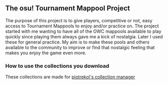 ## The osu! Tournament Mappool Project

The purpose of this project is to give players, competitive or not, easy access to Tournament Mappools to enjoy and/or practice on. The project started with me wanting to have all of the OWC mappools available to play quickly since playing them always gave me a kick of nostalgia. Later I used these for general practice. My aim is to make these pools and others available to the community to improve or find that nostalgic feeling that makes you enjoy the game even more.

### How to use the collections you download

These collections are made for [piotrekol's collection manager](https://github.com/piotrekol/CollectionManager)
